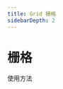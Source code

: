 ```yaml
---
title: Grid 栅格
sidebarDepth: 2
---
```


# 栅格

使用方法


<ClientOnly>
  <grid-demos></grid-demos>
</ClientOnly>